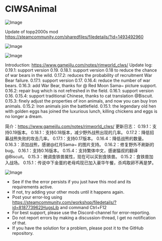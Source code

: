 # CIWSAnimal

![Image](https://i.imgur.com/buuPQel.png)

Update of topp2000s mod
https://steamcommunity.com/sharedfiles/filedetails/?id=1493492960

![Image](https://i.imgur.com/pufA0kM.png)

	
![Image](https://i.imgur.com/Z4GOv8H.png)

Introduction: https://www.gamejilu.com/notes/rimworld_clws/
Update log:
0.19.1: support version 0.19.
0.18.1: support version 0.18 to reduce the chance of war bears in the wild.
0.17.2: reduces the probability of recruitment War Bear failure.
0.17.1: support version 0.17.
0.16.4: reduce the number of war bears.
0.16.3: add War Bear, thanks for @ Red Moon Sama~ picture support.
0.16.2: repair bug which is not refreshed in the field.
0.16.1: support version 0.16.
0.15.4: support traditional Chinese, thanks to cat translation @Biscuit.
0.15.3: finely adjust the properties of iron animals, and now you can buy Iron animals.
0.15.2: Iron animals join the battlefield.
0.15.1: the legendary old hen with golden eggs has joined the luxurious lunch, killing chickens and eggs is no longer a dream.



简介：https://www.gamejilu.com/notes/rimworld_clws/
更新日志：
0.19.1：支持0.19版本。
0.18.1：支持0.18版本，减少野外战熊出现的几率。
0.17.2：降低招募战熊失败的攻击几率。
0.17.1：支持0.17版本。
0.16.4：降低战熊的数量。
0.16.3：添加战熊，感谢@红月Sama~ 的图片支持。
0.16.2：修复野外不刷新的bug。
0.16.1：支持0.16版本。
0.15.4：支持繁体中文，感谢猫叔的翻译@Biscuit。
0.15.3：微调食铁兽属性，现在可以买到食铁兽。
0.15.2：食铁兽加入战场。
0.15.1：传说中下金蛋的老母鸡现已加入豪华午餐，杀鸡取卵不再是梦。

![Image](https://i.imgur.com/PwoNOj4.png)



-  See if the the error persists if you just have this mod and its requirements active.
-  If not, try adding your other mods until it happens again.
-  Post your error-log using https://steamcommunity.com/workshop/filedetails/?id=818773962]HugsLib and command Ctrl+F12
-  For best support, please use the Discord-channel for error-reporting.
-  Do not report errors by making a discussion-thread, I get no notification of that.
-  If you have the solution for a problem, please post it to the GitHub repository.


